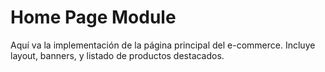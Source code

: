 # Home Page Module

Aquí va la implementación de la página principal del e-commerce.
Incluye layout, banners, y listado de productos destacados.
